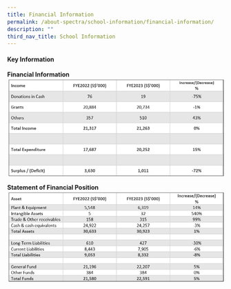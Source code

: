 ```yaml
---
title: Financial Information
permalink: /about-spectra/school-information/financial-information/
description: ""
third_nav_title: School Information
---
```

#### **Key Information**

**Financial Information**
![](/images/financial%20info%201%20oct%202023.png)


**Statement of Financial Position**
![](/images/financial%20info%202%20oct%202023.png)
